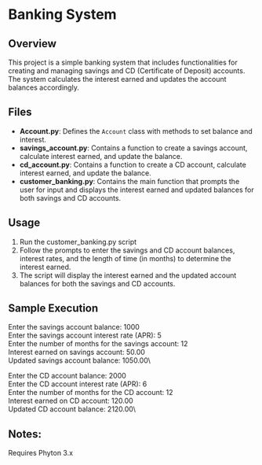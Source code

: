 # Banking System

## Overview

This project is a simple banking system that includes functionalities for creating and managing savings and CD (Certificate of Deposit) accounts. The system calculates the interest earned and updates the account balances accordingly.

## Files

- **Account.py**: Defines the `Account` class with methods to set balance and interest.
- **savings_account.py**: Contains a function to create a savings account, calculate interest earned, and update the balance.
- **cd_account.py**: Contains a function to create a CD account, calculate interest earned, and update the balance.
- **customer_banking.py**: Contains the main function that prompts the user for input and displays the interest earned and updated balances for both savings and CD accounts.

## Usage

1. Run the customer_banking.py script
2. Follow the prompts to enter the savings and CD account balances, interest rates, and the length of time (in months) to determine the interest earned.
3. The script will display the interest earned and the updated account balances for both the savings and CD accounts.

## Sample Execution

Enter the savings account balance: 1000\
Enter the savings account interest rate (APR): 5\
Enter the number of months for the savings account: 12\
Interest earned on savings account: 50.00\
Updated savings account balance: 1050.00\

Enter the CD account balance: 2000\
Enter the CD account interest rate (APR): 6\
Enter the number of months for the CD account: 12\
Interest earned on CD account: 120.00\
Updated CD account balance: 2120.00\

## Notes:

Requires Phyton 3.x 
